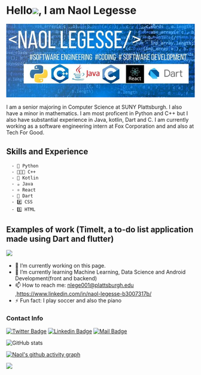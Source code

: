 
# Hello<img src = https://github.com/TheDudeThatCode/TheDudeThatCode/blob/master/Assets/Hi.gif width = 40>, I am Naol Legesse
<img src = https://github.com/Nlege001/Nlege001/blob/main/PPy.jpg width = 750> 


I am a senior majoring in Computer Science at SUNY Plattsburgh. I also have a minor in mathematics. I am most proficent in Python and C++ but I also have substantial experience in Java, kotlin, Dart and C. I am currently working as a software engineering intern at Fox Corporation and and also at Tech For Good. 

## Skills and Experience
      - 🐍 Python
      - 👨‍👧‍👦 C++
      - 🦘 Kotlin
      - ☕️ Java
      - ⚛️ React
      - 🎯 Dart
      - #️⃣ CSS
      - 5️⃣ HTML
 
## Examples of work (TimeIt, a to-do list application made using Dart and flutter)
<img src="https://media.giphy.com/media/exXiQNYLPjTdyGvw3o/giphy.gif" width= 500/>


- 🔭 I’m currently working on this page. 
- 🌱 I’m currently learning Machine Learning, Data Science and Android Development(front and backend)
- 📫 How to reach me: nlege001@plattsburgh.edu ,https://www.linkedin.com/in/naol-legesse-b3007317b/ 
- ⚡ Fun fact: I play soccer and also the piano 


### Contact Info
[![Twitter Badge](https://img.shields.io/badge/-@dechassanaol-1ca0f1?style=flat&labelColor=1ca0f1&logo=twitter&logoColor=white&link=https://twitter.com/DechassaNaol?s=09)](https://twitter.com/DechassaNaol?s=09) [![Linkedin Badge](https://img.shields.io/badge/-Naol_Legesse-0e76a8?style=flat&labelColor=0e76a8&logo=linkedin&logoColor=white)](https://www.linkedin.com/in/naol-legesse-b3007317b/) [![Mail Badge](https://img.shields.io/badge/-dechassanaol-c0392b?style=flat&labelColor=c0392b&logo=gmail&logoColor=white)](mailto:dechassanaol@gmail.com)

<!---[![Top Langs](https://github-readme-stats.vercel.app/api/top-langs/?username=Nlege001)](https://github.com/anuraghazra/github-readme-stats)--->

![GitHub stats](https://github-readme-stats.vercel.app/api?username=Nlege001&show_icons=true&theme=dracula)  

[![Naol's github activity graph](https://activity-graph.herokuapp.com/graph?username=Nlege001&theme=github)](https://activity-graph.herokuapp.com/graph?username=Nlege001)  

![](https://komarev.com/ghpvc/?username=your-github-username)




